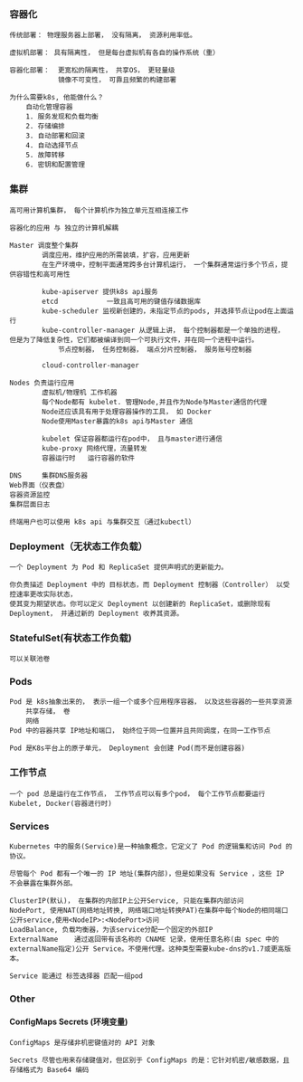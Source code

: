 ### 容器化
    传统部署： 物理服务器上部署， 没有隔离， 资源利用率低。
    
    虚拟机部署： 具有隔离性， 但是每台虚拟机有各自的操作系统（重）

    容器化部署：  更宽松的隔离性， 共享OS， 更轻量级
                镜像不可变性， 可靠且频繁的构建部署

    为什么需要k8s, 他能做什么？
        自动化管理容器
        1. 服务发现和负载均衡
        2. 存储编排
        3. 自动部署和回滚
        4. 自动选择节点
        5. 故障转移
        6. 密钥和配置管理


### 集群

    高可用计算机集群， 每个计算机作为独立单元互相连接工作

    容器化的应用 与 独立的计算机解耦
    
    Master 调度整个集群
            调度应用，维护应用的所需装填，扩容，应用更新
            在生产环境中，控制平面通常跨多台计算机运行， 一个集群通常运行多个节点，提供容错性和高可用性
            
            kube-apiserver 提供k8s api服务
            etcd            一致且高可用的键值存储数据库
            kube-scheduler 监视新创建的，未指定节点的pods, 并选择节点让pod在上面运行
            kube-controller-manager 从逻辑上讲， 每个控制器都是一个单独的进程， 但是为了降低复杂性，它们都被编译到同一个可执行文件，并在同一个进程中运行。
                节点控制器， 任务控制器， 端点分片控制器， 服务账号控制器

            cloud-controller-manager
            
    Nodes 负责运行应用
            虚拟机/物理机 工作机器
            每个Node都有 kubelet. 管理Node,并且作为Node与Master通信的代理
            Node还应该具有用于处理容器操作的工具， 如 Docker
            Node使用Master暴露的k8s api与Master 通信

            kubelet 保证容器都运行在pod中， 且与master进行通信
            kube-proxy 网络代理，流量转发
            容器运行时   运行容器的软件

    DNS     集群DNS服务器
    Web界面（仪表盘）
    容器资源监控
    集群层面日志
    
    终端用户也可以使用 k8s api 与集群交互（通过kubectl）

### Deployment（无状态工作负载）
    
    一个 Deployment 为 Pod 和 ReplicaSet 提供声明式的更新能力。  

    你负责描述 Deployment 中的 目标状态，而 Deployment 控制器（Controller） 以受控速率更改实际状态， 
    使其变为期望状态。你可以定义 Deployment 以创建新的 ReplicaSet，或删除现有 Deployment， 并通过新的 Deployment 收养其资源。
    
### StatefulSet(有状态工作负载)
    可以关联池卷

### Pods
    
    Pod 是 k8s抽象出来的， 表示一组一个或多个应用程序容器， 以及这些容器的一些共享资源
        共享存储， 卷
        网络
    Pod 中的容器共享 IP地址和端口， 始终位于同一位置并且共同调度，在同一工作节点

    Pod 是K8s平台上的原子单元， Deployment 会创建 Pod(而不是创建容器)

### 工作节点

    一个 pod 总是运行在工作节点， 工作节点可以有多个pod， 每个工作节点都要运行 Kubelet, Docker(容器进行时)

### Services

    Kubernetes 中的服务(Service)是一种抽象概念，它定义了 Pod 的逻辑集和访问 Pod 的协议。

    尽管每个 Pod 都有一个唯一的 IP 地址(集群内部)，但是如果没有 Service ，这些 IP 不会暴露在集群外部。

    ClusterIP(默认)， 在集群的内部IP上公开Service, 只能在集群内部访问
    NodePort, 使用NAT(网络地址转换, 网络端口地址转换PAT)在集群中每个Node的相同端口公开service,使用<NodeIP>:<NodePort>访问
    LoadBalance, 负载均衡器，为该service分配一个固定的外部IP
    ExternalName    通过返回带有该名称的 CNAME 记录，使用任意名称(由 spec 中的externalName指定)公开 Service。不使用代理。这种类型需要kube-dns的v1.7或更高版本。

    Service 能通过 标签选择器 匹配一组pod


### Other

#### ConfigMaps Secrets (环境变量)
    
    ConfigMaps 是存储非机密键值对的 API 对象

    Secrets 尽管也用来存储键值对，但区别于 ConfigMaps 的是：它针对机密/敏感数据，且存储格式为 Base64 编码


